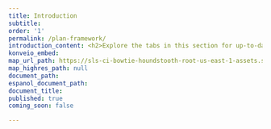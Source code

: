 ```yaml
---
title: Introduction
subtitle:
order: '1'
permalink: /plan-framework/
introduction_content: <h2>Explore the tabs in this section for up-to-date Plan Framework information.</h2>
konveio_embed:
map_url_path: https://sls-ci-bowtie-houndstooth-root-us-east-1-assets.s3.amazonaws.com/cosapd/sa-eastside/1663274439861-1_Plan_Framework_Intro_all.pdf
map_highres_path: null
document_path:
espanol_document_path:
document_title:
published: true
coming_soon: false

---
```


